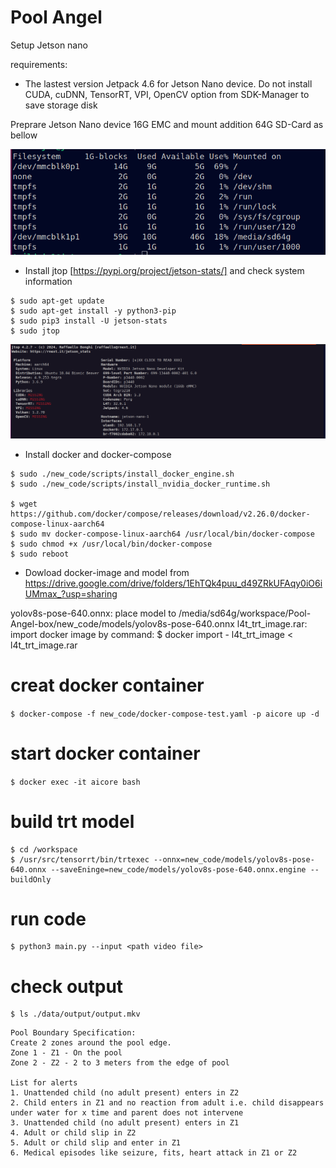 # Pool Angel

Setup Jetson nano

requirements:

- The lastest version Jetpack 4.6 for Jetson Nano device. 
Do not install CUDA, cuDNN, TensorRT, VPI, OpenCV option from SDK-Manager to save storage disk

Preprare Jetson Nano device 16G EMC and mount addition 64G SD-Card as bellow

![D](./media/system-disk.png)


- Install jtop [https://pypi.org/project/jetson-stats/] and check system information

```
$ sudo apt-get update
$ sudo apt-get install -y python3-pip
$ sudo pip3 install -U jetson-stats
$ sudo jtop
```

![D](./media/jtop-jetson.png)


- Install docker and docker-compose

```
$ sudo ./new_code/scripts/install_docker_engine.sh
$ sudo ./new_code/scripts/install_nvidia_docker_runtime.sh

$ wget https://github.com/docker/compose/releases/download/v2.26.0/docker-compose-linux-aarch64
$ sudo mv docker-compose-linux-aarch64 /usr/local/bin/docker-compose
$ sudo chmod +x /usr/local/bin/docker-compose
$ sudo reboot
```

- Dowload docker-image and model from
https://drive.google.com/drive/folders/1EhTQk4puu_d49ZRkUFAqy0iO6iUMmax_?usp=sharing

yolov8s-pose-640.onnx: place model to /media/sd64g/workspace/Pool-Angel-box/new_code/models/yolov8s-pose-640.onnx
l4t_trt_image.rar: import docker image by command:
$ docker import - l4t_trt_image < l4t_trt_image.rar

# creat docker container

`$ docker-compose -f new_code/docker-compose-test.yaml -p aicore up -d`

# start docker container

`$ docker exec -it aicore bash`

# build trt model

```
$ cd /workspace
$ /usr/src/tensorrt/bin/trtexec --onnx=new_code/models/yolov8s-pose-640.onnx --saveEninge=new_code/models/yolov8s-pose-640.onnx.engine --buildOnly
```

# run code

```
$ python3 main.py --input <path video file>
```

# check output

```
$ ls ./data/output/output.mkv
```


```
Pool Boundary Specification:
Create 2 zones around the pool edge.
Zone 1 - Z1 - On the pool
Zone 2 - Z2 - 2 to 3 meters from the edge of pool

List for alerts
1. Unattended child (no adult present) enters in Z2
2. ⁠Child enters in Z1 and no reaction from adult i.e. child disappears under water for x time and parent does not intervene
3. ⁠Unattended child (no adult present) enters in Z1
4. Adult or child slip in Z2
5. Adult or child slip and enter in Z1
6. Medical episodes like seizure, fits, heart attack in Z1 or Z2
```